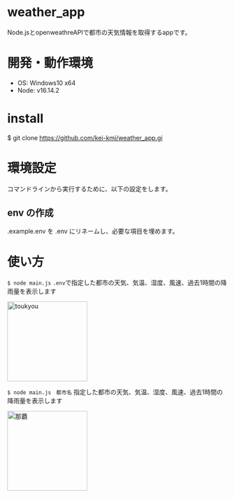 # weather_app
Node.jsとopenweathreAPIで都市の天気情報を取得するappです。

# 開発・動作環境
- OS: Windows10 x64
- Node: v16.14.2

# install
$ git clone https://github.com/kei-kmj/weather_app.gi

# 環境設定
コマンドラインから実行するために、以下の設定をします。
## env の作成
.example.env を .env にリネームし、必要な項目を埋めます。

# 使い方
`$ node main.js` `.env`で指定した都市の天気、気温、湿度、風速、過去1時間の降雨量を表示します

<img width="183" alt="toukyou" src="https://user-images.githubusercontent.com/82737807/191677431-c5e4faa3-4530-41f2-904e-631c0f7fa0c9.png">

`$ node main.js　都市名` 指定した都市の天気、気温、湿度、風速、過去1時間の降雨量を表示します



<img width="183" alt="那覇" src="https://user-images.githubusercontent.com/82737807/191677445-a973c40d-e608-40b1-846a-6d67859e10dc.png">


